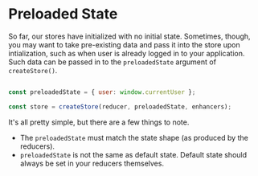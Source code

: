 # Preloaded State

So far, our stores have initialized with no initial state. Sometimes, though, 
you may want to take pre-existing data and pass it into the store upon 
intialization, such as when user is already logged in to your application. 
Such data can be passed in to the `preloadedState` argument of `createStore()`.

```js

const preloadedState = { user: window.currentUser };

const store = createStore(reducer, preloadedState, enhancers);

```

It's all pretty simple, but there are a few things to note.
*	The `preloadedState` must match the state shape (as produced by the
reducers).
*	`preloadedState` is not the same as default state. Default state should always be set in your reducers themselves.
